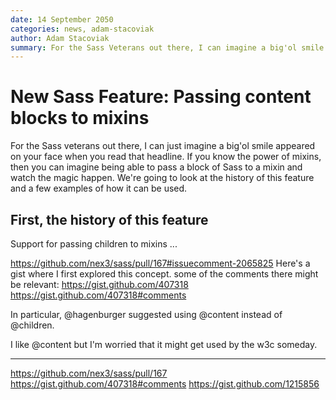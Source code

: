```yaml
---
date: 14 September 2050
categories: news, adam-stacoviak
author: Adam Stacoviak
summary: For the Sass Veterans out there, I can imagine a big'ol smile appeared on your face when you read that headline. If you know the power of mixins, then you can imagine being able to pass a block of Sass to a mixin and watch the magic happen. We're going to look at the history of this feature and a few examples of how it can be used.
---
```


# New Sass Feature: Passing content blocks to mixins

For the Sass veterans out there, I can just imagine a big'ol smile appeared on your face when you read that headline. If you know the power of mixins, then you can imagine being able to pass a block of Sass to a mixin and watch the magic happen. We're going to look at the history of this feature and a few examples of how it can be used.

## First, the history of this feature

Support for passing children to mixins ...

https://github.com/nex3/sass/pull/167#issuecomment-2065825
Here's a gist where I first explored this concept. some of the comments there might be relevant: https://gist.github.com/407318
https://gist.github.com/407318#comments

In particular, @hagenburger suggested using @content instead of @children.

I like @content but I'm worried that it might get used by the w3c someday.

---

https://github.com/nex3/sass/pull/167
https://gist.github.com/407318#comments
https://gist.github.com/1215856
